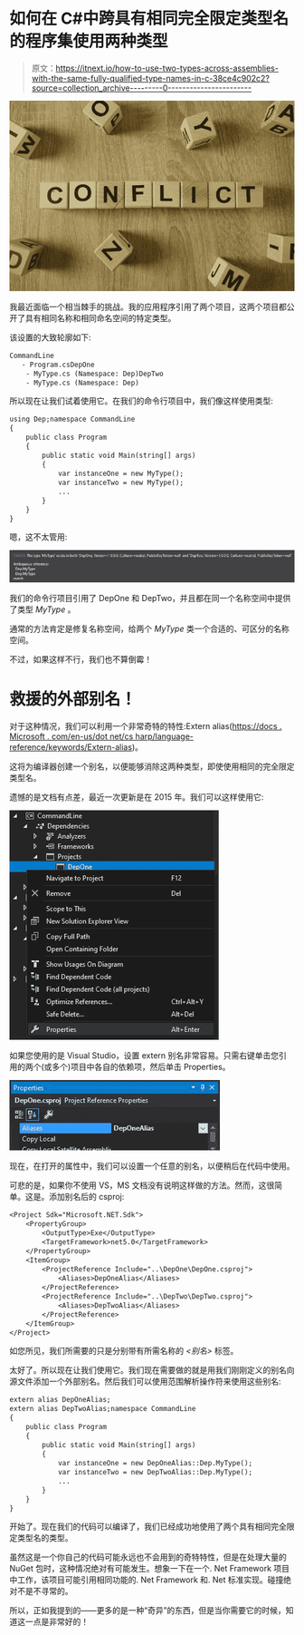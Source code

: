 # 如何在 C#中跨具有相同完全限定类型名的程序集使用两种类型

> 原文：<https://itnext.io/how-to-use-two-types-across-assemblies-with-the-same-fully-qualified-type-names-in-c-38ce4c902c2?source=collection_archive---------0----------------------->

![](img/de2dce69230b053bf7565860c6cf467a.png)

我最近面临一个相当棘手的挑战。我的应用程序引用了两个项目，这两个项目都公开了具有相同名称和相同命名空间的特定类型。

该设置的大致轮廓如下:

```
CommandLine
   - Program.csDepOne
    - MyType.cs (Namespace: Dep)DepTwo
    - MyType.cs (Namespace: Dep)
```

所以现在让我们试着使用它。在我们的命令行项目中，我们像这样使用类型:

```
using Dep;namespace CommandLine
{
    public class Program
    {
        public static void Main(string[] args)
        {
            var instanceOne = new MyType();
            var instanceTwo = new MyType();
            ...
        }
    }
}
```

嗯，这不太管用:

![](img/ef808c8ca51078346ddcf581980f05b1.png)

我们的命令行项目引用了 DepOne 和 DepTwo，并且都在同一个名称空间中提供了类型 *MyType* 。

通常的方法肯定是修复名称空间，给两个 *MyType* 类一个合适的、可区分的名称空间。

不过，如果这样不行，我们也不算倒霉！

# 救援的外部别名！

对于这种情况，我们可以利用一个非常奇特的特性:Extern alias([https://docs . Microsoft . com/en-us/dot net/cs harp/language-reference/keywords/Extern-alias](https://docs.microsoft.com/en-us/dotnet/csharp/language-reference/keywords/extern-alias))。

这将为编译器创建一个别名，以便能够消除这两种类型，即使使用相同的完全限定类型名。

遗憾的是文档有点差，最近一次更新是在 2015 年。我们可以这样使用它:

![](img/40fe0ea012d58c59d8a31f0c83193d0d.png)

如果您使用的是 Visual Studio，设置 extern 别名非常容易。只需右键单击您引用的两个(或多个)项目中各自的依赖项，然后单击 Properties。

![](img/7e0529bc2389dfb8815d7f73a50419ff.png)

现在，在打开的属性中，我们可以设置一个任意的别名，以便稍后在代码中使用。

可悲的是，如果你不使用 VS，MS 文档没有说明这样做的方法。然而，这很简单。这是。添加别名后的 csproj:

```
<Project Sdk="Microsoft.NET.Sdk">
    <PropertyGroup>
        <OutputType>Exe</OutputType>
        <TargetFramework>net5.0</TargetFramework>
    </PropertyGroup>
    <ItemGroup>
        <ProjectReference Include="..\DepOne\DepOne.csproj">
            <Aliases>DepOneAlias</Aliases>
        </ProjectReference>
        <ProjectReference Include="..\DepTwo\DepTwo.csproj">
            <Aliases>DepTwoAlias</Aliases>
        </ProjectReference>
    </ItemGroup>
</Project>
```

如您所见，我们所需要的只是分别带有所需名称的 *<别名>* 标签。

太好了。所以现在让我们使用它。我们现在需要做的就是用我们刚刚定义的别名向源文件添加一个外部别名。然后我们可以使用范围解析操作符来使用这些别名:

```
extern alias DepOneAlias;
extern alias DepTwoAlias;namespace CommandLine
{
    public class Program
    {
        public static void Main(string[] args)
        {
            var instanceOne = new DepOneAlias::Dep.MyType();
            var instanceTwo = new DepTwoAlias::Dep.MyType();
            ...
        }
    }
}
```

开始了。现在我们的代码可以编译了，我们已经成功地使用了两个具有相同完全限定类型名的类型。

虽然这是一个你自己的代码可能永远也不会用到的奇特特性，但是在处理大量的 NuGet 包时，这种情况绝对有可能发生。想象一下在一个. Net Framework 项目中工作，该项目可能引用相同功能的. Net Framework 和. Net 标准实现。碰撞绝对不是不寻常的。

所以，正如我提到的——更多的是一种“奇异”的东西，但是当你需要它的时候，知道这一点是非常好的！